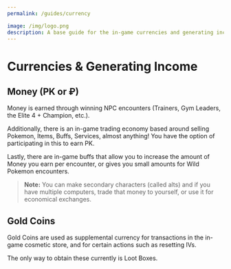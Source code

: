```yaml
---
permalink: /guides/currency

image: /img/logo.png
description: A base guide for the in-game currencies and generating income.
---
```


# Currencies & Generating Income

## Money (PK or ₽)

Money is earned through winning NPC encounters (Trainers, Gym Leaders, the Elite
4 + Champion, etc.).

Additionally, there is an in-game trading economy based around selling Pokemon,
Items, Buffs, Services, almost anything! You have the option of participating in
this to earn PK.

Lastly, there are in-game buffs that allow you to increase the amount of Money
you earn per encounter, or gives you small amounts for Wild Pokemon encounters.

> __Note:__ You can make secondary characters (called alts) and if you have
> multiple computers, trade that money to yourself, or use it for economical
> exchanges.

## Gold Coins

Gold Coins are used as supplemental currency for transactions in the in-game
cosmetic store, and for certain actions such as resetting IVs.

The only way to obtain these currently is Loot Boxes.
